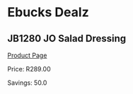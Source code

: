 
# Ebucks Dealz
## JB1280 JO Salad Dressing
[Product Page](https://www.ebucks.com/web/shop/productSelected.do?prodId=1136052915&catId=704983235)

Price: R289.00

Savings: 50.0


	